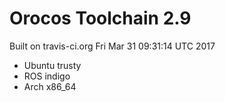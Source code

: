 
# Orocos Toolchain 2.9

Built on travis-ci.org Fri Mar 31 09:31:14 UTC 2017

* Ubuntu trusty
* ROS indigo
* Arch x86_64


